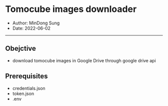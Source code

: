 # Tomocube images downloader
- Author: MinDong Sung
- Date:  2022-06-02
---
## Obejctive
- download tomocube images in Google Drive through google drive api

## Prerequisites
- credentials.json
- token.json
- .env

